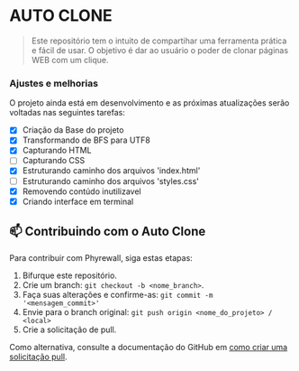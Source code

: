 # AUTO CLONE

> Este repositório tem o intuito de compartihar uma ferramenta prática e fácil de usar. O objetivo é dar ao usuário o poder de clonar páginas WEB com um clique.

### Ajustes e melhorias

O projeto ainda está em desenvolvimento e as próximas atualizações serão voltadas nas seguintes tarefas:

- [x] Criação da Base do projeto
- [x] Transformando de BFS para UTF8
- [x] Capturando HTML
- [ ] Capturando CSS
- [x] Estruturando caminho dos arquivos 'index.html' 
- [ ] Estruturando caminho dos arquivos 'styles.css'
- [X] Removendo contúdo inutilizavel
- [X] Criando interface em terminal

## 📫 Contribuindo com o Auto Clone
Para contribuir com Phyrewall, siga estas etapas:

1. Bifurque este repositório.
2. Crie um branch: `git checkout -b <nome_branch>`.
3. Faça suas alterações e confirme-as: `git commit -m '<mensagem_commit>'`
4. Envie para o branch original: `git push origin <nome_do_projeto> / <local>`
5. Crie a solicitação de pull.

Como alternativa, consulte a documentação do GitHub em [como criar uma solicitação pull](https://help.github.com/en/github/collaborating-with-issues-and-pull-requests/creating-a-pull-request).
